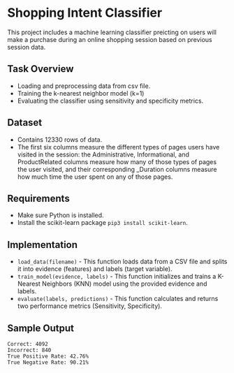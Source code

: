# Shopping Intent Classifier

This project includes a machine learning classifier preicting on users will make a purchase during an online shopping session based on previous session data.

## Task Overview

- Loading and preprocessing data from csv file.
- Training the k-nearest neighbor model (k=1)
- Evaluating the classifier using sensitivity and specificity metrics.

## Dataset

- Contains 12330 rows of data.
- The first six columns measure the different types of pages users have visited in the session: the Administrative, Informational, and ProductRelated columns measure how many of those types of pages the user visited, and their corresponding _Duration columns measure how much time the user spent on any of those pages.

## Requirements

- Make sure Python is installed.
- Install the scikit-learn package `pip3 install scikit-learn`.

## Implementation

- `load_data(filename)` - This function loads data from a CSV file and splits it into evidence (features) and labels (target variable).
- `train_model(evidence, labels)` - This function initializes and trains a K-Nearest Neighbors (KNN) model using the provided evidence and labels.
- `evaluate(labels, predictions)` - This function calculates and returns two performance metrics (Sensitivity, Specificity).

## Sample Output
```
Correct: 4092
Incorrect: 840
True Positive Rate: 42.76%
True Negative Rate: 90.21%
```